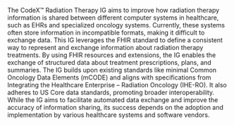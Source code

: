 The CodeX™ Radiation Therapy IG aims to improve how radiation therapy information is shared between different computer systems in healthcare, such as EHRs and specialized oncology systems. Currently, these systems often store information in incompatible formats, making it difficult to exchange data. This IG leverages the FHIR standard to define a consistent way to represent and exchange information about radiation therapy treatments. By using FHIR resources and extensions, the IG enables the exchange of structured data about treatment prescriptions, plans, and summaries. The IG builds upon existing standards like minimal Common Oncology Data Elements (mCODE) and aligns with specifications from Integrating the Healthcare Enterprise – Radiation Oncology (IHE-RO). It also adheres to US Core data standards, promoting broader interoperability. While the IG aims to facilitate automated data exchange and improve the accuracy of information sharing, its success depends on the adoption and implementation by various healthcare systems and software vendors. 
